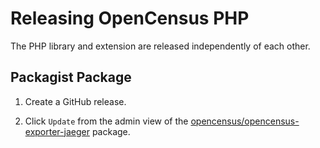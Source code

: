 # Releasing OpenCensus PHP

The PHP library and extension are released independently of each other.

## Packagist Package

1. Create a GitHub release.

1. Click `Update` from the admin view of the [opencensus/opencensus-exporter-jaeger][packagist] package.

[packagist]: https://packagist.org/packages/opencensus/opencensus
